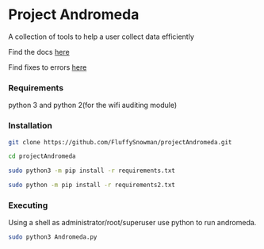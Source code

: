 # Project Andromeda
A collection of tools to help a user collect data efficiently

Find the docs [here](https://github.com/FluffySnowman/projectAndromeda/blob/master/docs.md)

Find fixes to errors [here](https://github.com/FluffySnowman/projectAndromeda/blob/master/errors.md)

### Requirements

python 3 and python 2(for the wifi auditing module)

### Installation

```bash
git clone https://github.com/FluffySnowman/projectAndromeda.git

cd projectAndromeda

sudo python3 -m pip install -r requirements.txt

sudo python -m pip install -r requirements2.txt
```
### Executing

Using a shell as administrator/root/superuser use python to run andromeda.

```bash
sudo python3 Andromeda.py
```
